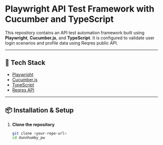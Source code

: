 # Playwright API Test Framework with Cucumber and TypeScript

This repository contains an API test automation framework built using **Playwright**, **Cucumber.js**, and **TypeScript**. It is configured to validate user login scenarios and profile data using Reqres public API.

---

## 🧰 Tech Stack

- [Playwright](https://playwright.dev/)
- [Cucumber.js](https://github.com/cucumber/cucumber-js)
- [TypeScript](https://www.typescriptlang.org/)
- [Reqres API](https://reqres.in/)

---

## 📦 Installation & Setup

1. **Clone the repository**  
   ```bash
   git clone <your-repo-url>
   cd dunnhumby_pw
